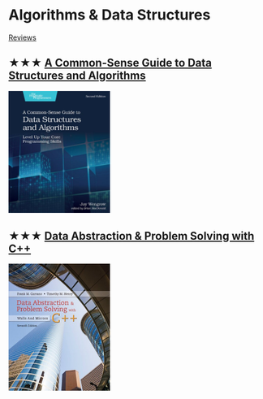 # Algorithms & Data Structures
[Reviews](algorithms.md)

## ★★★ [A Common-Sense Guide to Data Structures and Algorithms](resources/9781680507225.md)
[<img alt="A Common-Sense Guide to Data Structures and Algorithms" src="covers/9781680507225.jpg" width="200"/>](resources/9781680507225.md)

## ★★★ [Data Abstraction & Problem Solving with C++](resources/9780134463971.md)
[<img alt="Data Abstraction & Problem Solving with C++" src="covers/9780134463971.jpg" width="200"/>](resources/9780134463971.md)
